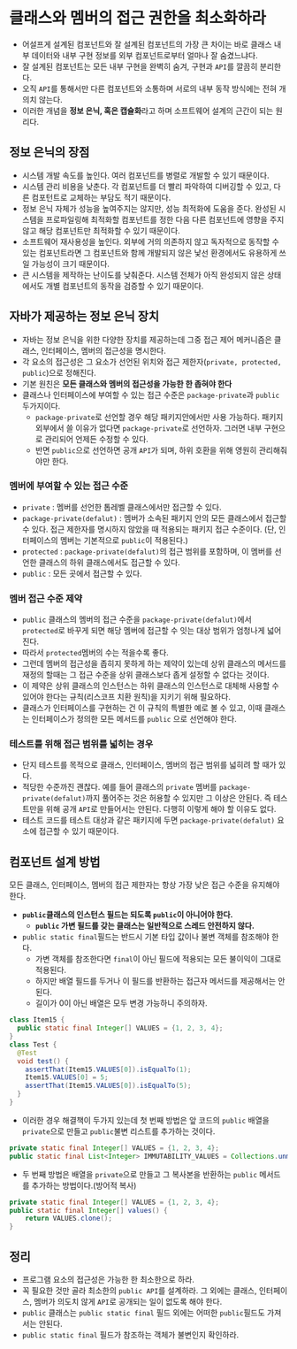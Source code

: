# 클래스와 멤버의 접근 권한을 최소화하라

* 어설프게 설계된 컴포넌트와 잘 설계된 컴포넌트의 가장 큰 차이는 바로 클래스 내부 데이터와
  내부 구현 정보를 외부 컴포넌트로부터 얼마나 잘 숨겼느냐다.
* 잘 설계된 컴포넌트는 모든 내부 구현을 완벽히 숨겨, 구현과 `API`를 깔끔히 분리한다.
* 오직 `API`를 통해서만 다른 컴포넌트와 소통하며 서로의 내부 동작 방식에는 전혀 개의치 않는다.
* 이러한 개념을 **정보 은닉, 혹은 캡슐화**라고 하며 소프트웨어 설계의 근간이 되는 원리다.

## 정보 은닉의 장점

* 시스템 개발 속도를 높인다. 여러 컴포넌트를 병렬로 개발할 수 있기 때문이다.
* 시스템 관리 비용을 낮춘다. 각 컴포넌트를 더 빨리 파악하여 디버깅할 수 있고, 다른 컴포턴트로 교체하는 부담도 적기 때문이다.
* 정보 은닉 자체가 성능을 높여주지는 않지만, 성능 최적화에 도움을 준다. 완성된 시스템을 프로파일링해 최적화할 컴포넌트를 정한 다음
  다른 컴포넌트에 영향을 주지 않고 해당 컴포넌트만 최적화할 수 있기 때문이다.
* 소프트웨어 재사용성을 높인다. 외부에 거의 의존하지 않고 독자적으로 동작할 수 있는 컴포넌트라면 그 컴포넌트와 함께 개발되지
  않은 낯선 환경에서도 유용하게 쓰일 가능성이 크기 때문이다.
* 큰 시스템을 제작하는 난이도를 낮춰준다. 시스템 전체가 아직 완성되지 않은 상태에서도 개별 컴포넌트의 동작을 검증할 수 있기
  때문이다.

## 자바가 제공하는 정보 은닉 장치

* 자바는 정보 은닉을 위한 다양한 장치를 제공하는데 그중 접근 제어 메커니즘은 클래스, 인터페이스, 멤버의 접근성을 명시한다.
* 각 요소의 접근성은 그 요소가 선언된 위치와 접근 제한자(`private, protected, public`)으로 정해진다.
* 기본 원친은 **모든 클래스와 멤버의 접근성을 가능한 한 좁혀야 한다**
* 클래스나 인터페이스에 부여할 수 있는 접근 수준은 `package-private`과 `public` 두가지이다.
  * `package-private`로 선언할 경우 해당 패키지안에서만 사용 가능하다. 패키지 외부에서 쓸 이유가 없다면 
    `package-private`로 선언하자. 그러면 내부 구현으로 관리되어 언제든 수정할 수 있다.
  * 반면 `public`으로 선언하면 공개 `API`가 되며, 하위 호환을 위해 영원히 관리해줘야만 한다.

### 멤버에 부여할 수 있는 접근 수준

* `private` : 멤버를 선언한 톱레벨 클래스에서만 접근할 수 있다.
* `package-private(defalut)` : 멤버가 소속된 패키지 안의 모든 클래스에서 접근할 수 있다. 접근 제한자를 명시하지 않았을 때
  적용되는 패키지 접근 수준이다. (단, 인터페이스의 멤버는 기본적으로 `public`이 적용된다.)
* `protected` : `package-private(defalut)`의 접근 범위를 포함하며, 이 멤버를 선언한 클래스의 하위 클래스에서도 
  접근할 수 있다.
* `public` : 모든 곳에서 접근할 수 있다.

### 멤버 접근 수준 제약

* `public` 클래스의 멤버의 접근 수준을 `package-private(defalut)`에서 `protected`로 바꾸게 되면 해당 멤버에 접근할 
  수 잇는 대상 범위가 엄청나게 넓어진다.
* 따라서 `protected`멤버의 수는 적을수록 좋다.
* 그런데 멤버의 접근성을 좁히지 못하게 하는 제약이 있는데 상위 클래스의 메서드를 재정의 할때는 그 접근 수준을 상위 클래스보다
  좁게 설정할 수 없다는 것이다.
* 이 제약은 상위 클래스의 인스턴스는 하위 클래스의 인스턴스로 대체해 사용할 수 있어야 한다는 규칙(리스코프 치환 원칙)을 지키기 위해 필요하다.
* 클래스가 인터페이스를 구현하는 건 이 규칙의 특별한 예로 볼 수 있고, 이때 클래스는 인터페이스가 정의한 모든 메서드를 `public`
  으로 선언해야 한다.

### 테스트를 위해 접근 범위를 넓히는 경우

* 단지 테스트를 목적으로 클래스, 인터페이스, 멤버의 접근 범위를 넓히려 할 때가 있다.
* 적당한 수준까진 괜찮다. 예를 들어 클래스의 `private` 멤버를 `package-private(defalut)`까지 풀어주는 것은 허용할 
  수 있지만 그 이상은 안된다. 즉 테스트만을 위해 공개 `API`로 만들어서는 안된다. 다행히 이렇게 해야 할 이유도 없다.
* 테스트 코드를 테스트 대상과 같은 패키지에 두면 `package-private(defalut)` 요소에 접근할 수 있기 때문이다.

## 컴포넌트 설계 방법

모든 클래스, 인터페이스, 멤버의 접근 제한자는 항상 가장 낮은 접근 수준을 유지해야 한다.
* **`public`클래스의 인스턴스 필드는 되도록 `public`이 아니어야 한다.**
  * **`public` 가변 필드를 갖는 클래스는 일반적으로 스레드 안전하지 않다.**
* `public static final`필드는 반드시 기본 타입 값이나 불변 객체를 참조해야 한다. 
  * 가변 객체를 참조한다면 `final`이 아닌 필드에 적용되는 모든 불이익이 그대로 적용된다.
  * 하지만 배열 필드를 두거나 이 필드를 반환하는 접근자 메서드를 제공해서는 안된다.
  * 길이가 0이 아닌 배열은 모두 변경 가능하니 주의하자.
```java
class Item15 {
  public static final Integer[] VALUES = {1, 2, 3, 4};
}
class Test {
  @Test
  void test() {
    assertThat(Item15.VALUES[0]).isEqualTo(1);
    Item15.VALUES[0] = 5;
    assertThat(Item15.VALUES[0]).isEqualTo(5);
  }
}
```
* 이러한 경우 해결책이 두가지 있는데 첫 번째 방법은 앞 코드의 `public` 배열을 `private`으로 만들고 `public`불변 리스트를
  추가하는 것이다.
```java
private static final Integer[] VALUES = {1, 2, 3, 4};
public static final List<Integer> IMMUTABILITY_VALUES = Collections.unmodifiableList(Arrays.asList(VALUES));
```
* 두 번째 방법은 배열을 `private`으로 만들고 그 복사본을 반환하는 `public` 메서드를 추가하는 방법이다.(방어적 복사)
```java
private static final Integer[] VALUES = {1, 2, 3, 4};
public static final Integer[] values() {
    return VALUES.clone();
}
```

## 정리

* 프로그램 요소의 접근성은 가능한 한 최소한으로 하라.
* 꼭 필요한 것만 골라 최소한의 `public API`를 설계하라. 그 외에는 클래스, 인터페이스, 멤버가 의도치 않게 `API`로 공개되는 일이
  없도록 해야 한다.
* `public` 클래스는 `public static final` 필드 외에는 어떠한 `public`필드도 가져서는 안된다.
* `public static final` 필드가 참조하는 객체가 불변인지 확인하라.
